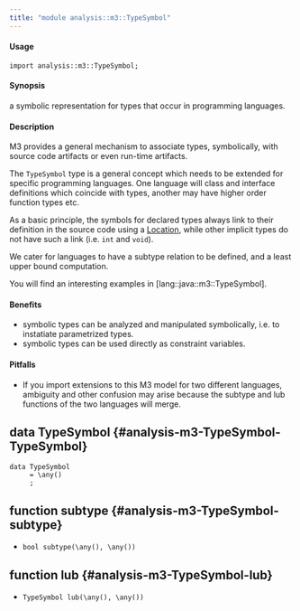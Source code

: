 ```yaml
---
title: "module analysis::m3::TypeSymbol"
---
```


#### Usage

`import analysis::m3::TypeSymbol;`


#### Synopsis

a symbolic representation for types that occur in programming languages.

#### Description

M3 provides a general mechanism to associate types, symbolically, with source code artifacts or even run-time artifacts.

The `TypeSymbol` type is a general concept which needs to be extended for specific programming languages. One language will 
class and interface definitions which coincide with types, another may have higher order function types etc.

As a basic principle, the symbols for declared types always link to their definition in the source code using a [Location](../../../Rascal/Expressions/Values/Location),
while other implicit types do not have such a link (i.e. `int` and `void`).

We cater for languages to have a subtype relation to be defined, and a least upper bound computation. 

You will find an interesting examples in [lang::java::m3::TypeSymbol].



#### Benefits

*  symbolic types can be analyzed and manipulated symbolically, i.e. to instatiate parametrized types.
*  symbolic types can be used directly as constraint variables.

#### Pitfalls

*  If you import extensions to this M3 model for two different languages, ambiguity and other confusion may arise 
because the subtype and lub functions of the two languages will merge.


## data TypeSymbol {#analysis-m3-TypeSymbol-TypeSymbol}

```rascal
data TypeSymbol  
     = \any()
     ;
```

## function subtype {#analysis-m3-TypeSymbol-subtype}

* ``bool subtype(\any(), \any())``

## function lub {#analysis-m3-TypeSymbol-lub}

* ``TypeSymbol lub(\any(), \any())``

